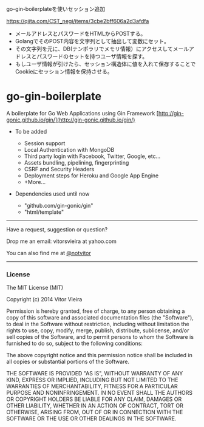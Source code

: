 
go-gin-boilerplateを使いセッション追加

https://qiita.com/CST_negi/items/3cbe2bff606a2d3afdfa


- メールアドレスとパスワードをHTMLからPOSTする。
- GolangでそのPOST内容を文字列として抽出して変数にセット。
- その文字列を元に、DB(テンポラリでメモリ情報）にアクセスしてメールアドレスとパスワードのセットを持つユーザ情報を探す。
- もしユーザ情報が引けたら、セッション構造体に値を入れて保存することでCookieにセッション情報を保持させる。

go-gin-boilerplate
===========================
A boilerplate for Go Web Applications using Gin Framework
[http://gin-gonic.github.io/gin/](http://gin-gonic.github.io/gin/)

- To be added
    - Session support
    - Local Authentication with MongoDB
    - Third party login with Facebook, Twitter, Google, etc...
    - Assets bundling, pipelining, fingerprinting
    - CSRF and Security Headers
    - Deployment steps for Heroku and Google App Engine
    - +More...

- Dependencies used until now
    - "github.com/gin-gonic/gin"
    - "html/template"


---


Have a request, suggestion or question?

Drop me an email: vitorsvieira at yahoo.com

You can also find me at [@notvitor](https://twitter.com/notvitor)


---


### License

The MIT License (MIT)

Copyright (c) 2014 Vitor Vieira

Permission is hereby granted, free of charge, to any person obtaining a copy
of this software and associated documentation files (the "Software"), to deal
in the Software without restriction, including without limitation the rights
to use, copy, modify, merge, publish, distribute, sublicense, and/or sell
copies of the Software, and to permit persons to whom the Software is
furnished to do so, subject to the following conditions:

The above copyright notice and this permission notice shall be included in all
copies or substantial portions of the Software.

THE SOFTWARE IS PROVIDED "AS IS", WITHOUT WARRANTY OF ANY KIND, EXPRESS OR
IMPLIED, INCLUDING BUT NOT LIMITED TO THE WARRANTIES OF MERCHANTABILITY,
FITNESS FOR A PARTICULAR PURPOSE AND NONINFRINGEMENT. IN NO EVENT SHALL THE
AUTHORS OR COPYRIGHT HOLDERS BE LIABLE FOR ANY CLAIM, DAMAGES OR OTHER
LIABILITY, WHETHER IN AN ACTION OF CONTRACT, TORT OR OTHERWISE, ARISING FROM,
OUT OF OR IN CONNECTION WITH THE SOFTWARE OR THE USE OR OTHER DEALINGS IN THE
SOFTWARE.
